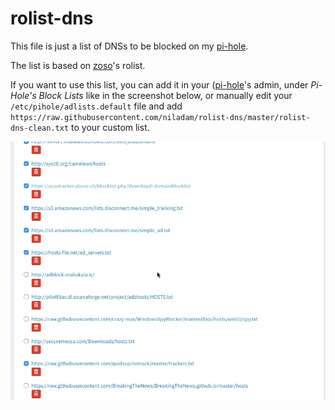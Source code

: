 # rolist-dns

This file is just a list of DNSs to be blocked on my [pi-hole](https://github.com/pi-hole/pi-hole).

The list is based on [zoso](https://www.zoso.ro/rolist/)'s rolist.

If you want to use this list, you can add it in your ([pi-hole](https://github.com/pi-hole/pi-hole)'s admin, under *Pi-Hole's Block Lists* like in the screenshot below, or manually edit your `/etc/pihole/adlists.default` file and add `https://raw.githubusercontent.com/niladam/rolist-dns/master/rolist-dns-clean.txt` to your custom list.

<img src="https://raw.githubusercontent.com/niladam/rolist-dns/master/add_to_lists.gif">
